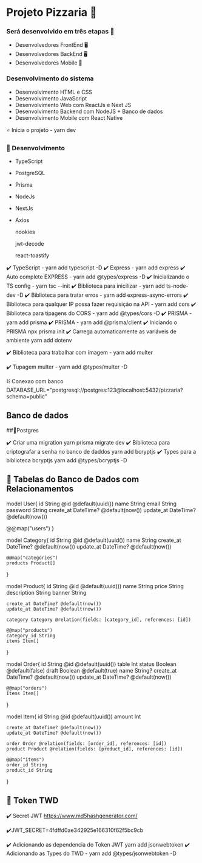 # Projeto Pizzaria :pizza:

### Será desenvolvido em três etapas 🚀

- Desenvolvedores FrontEnd 🖥️
- Desenvolvedores BackEnd 🖥️
- Desenvolvedores Mobile 📴

### Desenvolvimento do sistema

- Desenvolvimento HTML e CSS
- Desenvolvimento JavaScript
- Desenvolvimento Web com ReactJs e Next JS
- Desenvolvimento Backend com NodeJS + Banco de dados
- Desenvolvimento Mobile com React Native

:star:  Inicia o projeto - yarn dev

###	:cactus:	 Desenvolvimento

- TypeScript

- PostgreSQL

- Prisma

- NodeJs

- NextJs

- Axios

  nookies 

  jwt-decode
  
  react-toastify



:heavy_check_mark: TypeScript - yarn add typescript -D
:heavy_check_mark: Express - yarn add express
:heavy_check_mark: Auto complete EXPRESS - yarn add @types/express -D
:heavy_check_mark: Inicializando o TS config -  yarn tsc --init
:heavy_check_mark: Biblioteca para inicilizar - yarn add ts-node-dev -D
:heavy_check_mark: Biblioteca para tratar erros - yarn add express-async-errors
:heavy_check_mark: Biblioteca para qualquer IP possa fazer requisição na API - yarn add cors
:heavy_check_mark: Biblioteca para tipagens do CORS - yarn add @types/cors -D
:heavy_check_mark: PRISMA - yarn add prisma
:heavy_check_mark: PRISMA - yarn add @prisma/client
:heavy_check_mark: Iniciando o PRISMA npx prisma init
:heavy_check_mark: Carrega automaticamente as variáveis de ambiente yarn add dotenv 

:heavy_check_mark: Biblioteca para trabalhar com imagem - yarn add multer

:heavy_check_mark: Tupagem multer - yarn add @types/multer -D

:chains: Conexao com banco
DATABASE_URL="postgresql://postgres:123@localhost:5432/pizzaria?schema=public"

## Banco de dados

##:elephant:Postgres 

:heavy_check_mark: Criar uma migration yarn prisma migrate dev
:heavy_check_mark: Biblioteca para criptografar a senha no banco de daddos yarn add bcryptjs
:heavy_check_mark: Types para a biblioteca bcryptjs yarn add @types/bcryptjs -D

## :bookmark_tabs: Tabelas do Banco de Dados com Relacionamentos
model User{
  id String @id @default(uuid())
  name String
  email String
  password String
  create_at DateTime? @default(now())
  update_at DateTime? @default(now())

  @@map("users")
  }

  model Category{
    id String @id @default(uuid())
    name String
    create_at DateTime? @default(now())
    update_at DateTime? @default(now())

    @@map("categories")
    products Product[]
  }

  model Product{
    id String @id @default(uuid())
    name String
    price String
    description String
    banner String


    create_at DateTime? @default(now())
    update_at DateTime? @default(now())
    
    category Category @relation(fields: [category_id], references: [id])
    
    @@map("products")
    category_id String
    items Item[]
  }

  model Order{
    id String @id @default(uuid())
    table Int
    status Boolean @default(false)
    draft Boolean @default(true)
    name String?
    create_at DateTime? @default(now())
    update_at DateTime? @default(now())

    @@map("orders")
    Items Item[]
  }

  model Item{
    id String @id @default(uuid())
    amount Int

    create_at DateTime? @default(now())
    update_at DateTime? @default(now())
    
    order Order @relation(fields: [order_id], references: [id])
    product Product @relation(fields: [product_id], references: [id])
    
    @@map("items")
    order_id String
    product_id String
  }

## :key: Token TWD

:heavy_check_mark: Secret JWT https://www.md5hashgenerator.com/

:heavy_check_mark:JWT_SECRET=4fdffd0ae342925e166310f62f5bc9cb

:heavy_check_mark: Adicionando as dependencia do Token JWT yarn add jsonwebtoken
:heavy_check_mark: Adicionando as Types do TWD -  yarn add @types/jsonwebtoken -D
